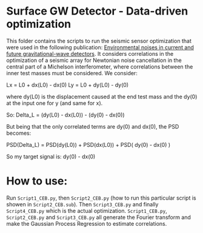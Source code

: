 # Surface GW Detector - Data-driven optimization

This folder contains the scripts to run the seismic sensor optimization that were used in the following publication: [Environmental noises in current and future gravitational-wave detectors](https://iopscience.iop.org/article/10.1088/1742-6596/2156/1/012077). It considers correlations in the optimization of a seismic array for Newtonian noise cancellation in the central part of a Michelson interferometer, where correlations between the inner test masses must be considered.
We consider: 

Lx = L0 + dx(L0) - dx(0)
Ly = L0 + dy(L0) - dy(0)

where dy(L0) is the displacement caused at the end test mass and the dy(0) at the input one for y (and same for x).

So: 
Delta\_L = (dy(L0) - dx(L0)) - (dy(0) - dx(0))

But being that the only correlated terms are dy(0) and dx(0), the PSD becomes:

PSD(Delta\_L) = PSD(dy(L0)) + PSD(dx(L0)) + PSD( dy(0) - dx(0) )

So my target signal is: dy(0) - dx(0)

# How to use: 


Run `Script1_CEB.py`, then `Script2_CEB.py` (how to run this particular script is showen in `Script2_CEB.sub`). Then `Script3_CEB.py` and finally `Script4_CEB.py` which is the actual optimization. `Script1_CEB.py`, `Script2_CEB.py` and `Script3_CEB.py` all generate the Fourier transform and make the Gaussian Process Regression to estimate correlations. 
